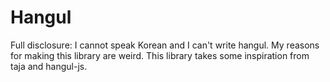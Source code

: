 # Hangul
Full disclosure: I cannot speak Korean and I can't write hangul.
My reasons for making this library are weird.
This library takes some inspiration from taja and hangul-js.
